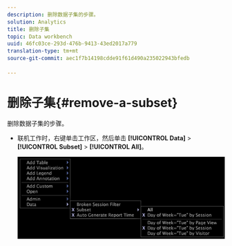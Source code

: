 ```yaml
---
description: 删除数据子集的步骤。
solution: Analytics
title: 删除子集
topic: Data workbench
uuid: 46fc03ce-293d-476b-9413-43ed2017a779
translation-type: tm+mt
source-git-commit: aec1f7b14198cdde91f61d490a235022943bfedb

---
```



# 删除子集{#remove-a-subset}

删除数据子集的步骤。

* 联机工作时，右键单击工作区，然后单击 **[!UICONTROL Data]** > **[!UICONTROL Subset]** > **[!UICONTROL All]**。

   ![](assets/mnu_Subset_All.png)

